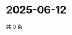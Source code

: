 # 2025-06-12

共 0 条

<!-- BEGIN ZHIHUVIDEO -->
<!-- 最后更新时间 Thu Jun 12 2025 06:11:09 GMT+0800 (China Standard Time) -->

<!-- END ZHIHUVIDEO -->
